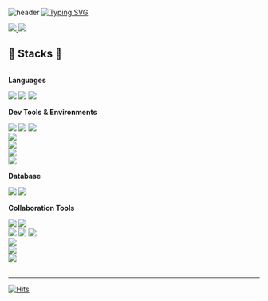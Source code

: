  ![header](https://capsule-render.vercel.app/api?type=waving&color=BDD7F3)
[![Typing SVG](https://readme-typing-svg.demolab.com?font=Alkatra&weight=500&size=45&duration=3500&pause=3&color=6994CDEE&center=false&vCenter=false&multiline=true&repeat=true&width=1000&height=100&lines=Welcome+to+YeSeul's+GitHub!👋)](https://git.io/typing-svg)

<div align="left"> 

<a href="https://velog.io/@yesue" target="_blank"><img src="https://img.shields.io/badge/Velog-20c997?style=flat&logo=Vimeo&logoColor=white"/>
<a href="mailto:ysbsjh2464@gmail.com" target="_blank"><img src="https://img.shields.io/badge/ysbsjh2464@gmail.com-EA4335?style=flat&logo=Gmail&logoColor=white"/></a>

## 🔨 Stacks 🔨
<div style="display:flex; flex-direction:column; align-items:flex-start;">
    <!-- Languages -->
    <p><strong>Languages</strong></p>
    <div>
     <img src="https://img.shields.io/badge/Java-ED8B00?style=flat-square&logo=openjdk&logoColor=white"> 
     <img src="https://img.shields.io/badge/Kotlin-7F52FF?style=flat-square&logo=Kotlin&logoColor=white"> 
     <img src="https://img.shields.io/badge/C-A8B9CC?style=flat-square&logo=C&logoColor=white"> 
    </div>
    <!-- Dev Tools & Environments -->
    <p><strong> Dev Tools & Environments</strong></p>
    <div>
     <img src="https://img.shields.io/badge/Android Studio-3DDC84?style=flat-square&logo=Android Studio&logoColor=white"> 
     <img src="https://img.shields.io/badge/Gradle-02303A?style=flat-square&logo=Gradle&logoColor=white"> 
     <img src="https://img.shields.io/badge/Jetpack Compose-4285F4?style=flat-square&logo=Jetpack Compose&logoColor=white">
    </div>
 <img src="https://img.shields.io/badge/IntelliJ IDEA-000000?style=flat-square&logo=IntelliJ IDEA&logoColor=white"> 
  <img src="https://img.shields.io/badge/Visual Studio Code-007ACC?style=flat-square&logo=Visual Studio Code&logoColor=white"> 
 <img src="https://img.shields.io/badge/Vim-019733?style=flat-square&logo=Vim&logoColor=white"> 
 <img src="https://img.shields.io/badge/Make-6D00CC?style=flat-square&logo=Make&logoColor=white"> 
    <!-- Database -->
    <p><strong>Database</strong></p>
    <div>
        <img src="https://img.shields.io/badge/mysql-4479A1?style=flat-square&logo=mysql&logoColor=white"> 
        <img src="https://img.shields.io/badge/firebase-FFCA28?style=flat-square&logo=firebase&logoColor=white">
    </div>
    <!-- Collaboration Tools -->
    <p><strong>Collaboration Tools</strong></p>
    <div>
     <img src="https://img.shields.io/badge/GitHub-181717?style=flat-square&logo=GitHub&logoColor=white"> 
     <img src="https://img.shields.io/badge/Git-F05032?style=flat-square&logo=Git&logoColor=white"> 
     <br>
     <img src="https://img.shields.io/badge/Confluence-172B4D?style=flat-square&logo=Confluence&logoColor=white"> 
     <img src="https://img.shields.io/badge/Jira-0052CC?style=flat-square&logo=Jira&logoColor=white"> 
     <img src="https://img.shields.io/badge/Bitbucket-0052CC?style=flat-square&logo=Bitbucket&logoColor=white"> 
     <br>
     <img src="https://img.shields.io/badge/Postman-FF6C37?style=flat-square&logo=Postman&logoColor=white"> 
     <br>
     <img src="https://img.shields.io/badge/Notion-000000?style=flat-square&logo=Notion&logoColor=white"> 
     <br>
     <img src="https://img.shields.io/badge/Figma-F24E1E?style=flat-square&logo=FIgma&logoColor=white"> 
</div><br>
</div>

---

[![Hits](https://hits.seeyoufarm.com/api/count/incr/badge.svg?url=https%3A%2F%2Fgithub.com%2Fyesue2&count_bg=%23FFA7E9&title_bg=%23555555&icon=github.svg&icon_color=%23E7E7E7&title=Github+Hits&edge_flat=false)](https://hits.seeyoufarm.com)

